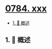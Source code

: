 # [0784. xxx](https://github.com/Tdahuyou/TNotes.leetcode/tree/main/notes/0784.%20xxx)

<!-- region:toc -->

- [1. 📝 概述](#1--概述)

<!-- endregion:toc -->

## 1. 📝 概述

